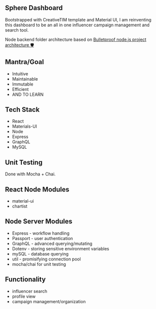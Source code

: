 ## Sphere Dashboard

Bootstrapped with CreativeTIM template and Material UI, I am reinventing this dashboard to be an all in one influencer campaign management and search tool.

Node backend folder architecture based on [Bulletproof node.js project architecture 🛡️](https://softwareontheroad.com/ideal-nodejs-project-structure/?utm_source=reddit&utm_medium=subreddit)

## Mantra/Goal

* Intuitive
* Maintainable
* Immutable
* Efficient
* AND TO LEARN

## Tech Stack
* React
* Materials-UI
* Node
* Express
* GraphQL
* MySQL

## Unit Testing
Done with Mocha + Chai.


## React Node Modules
* material-ui
* chartist

## Node Server Modules

* Express - workflow handling
* Passport - user authentication
* GraphQL - advanced querying/mutating
* Dotenv - storing sensitive environment variables
* mySQL - database querying
* util - promisifying connection pool
* mocha/chai for unit testing

## Functionality 

* influencer search
* profile view
* campaign management/organization

